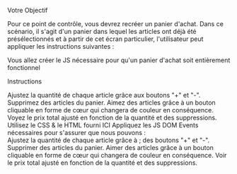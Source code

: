Votre Objectif

 

Pour ce point de contrôle, vous devrez recréer un panier d'achat. Dans ce scénario, il s'agit d'un panier dans lequel les articles ont déjà été présélectionnés et à partir de cet écran particulier, l'utilisateur peut appliquer les instructions suivantes :

Vous allez créer le JS nécessaire pour qu'un panier d'achat soit entièrement fonctionnel

 


Instructions

Ajustez la quantité de chaque article grâce aux boutons "+" et "-".
Supprimez des articles du panier.
Aimez des articles grâce à un bouton cliquable en forme de cœur qui changera de couleur en conséquence.
Voyez le prix total ajusté en fonction de la quantité et des suppressions.
Utilisez le CSS &  le HTML fourni ICI
Appliquez les JS DOM Events nécessaires pour  s'assurer que nous pouvons :   
Ajustez la quantité de chaque article grâce à  ; des boutons "+" et "-".
Supprimer des articles du panier.
Aimer des articles grâce à un bouton cliquable en forme de cœur qui changera de couleur en conséquence.
Voir le prix total ajusté en fonction de la quantité et des suppressions.